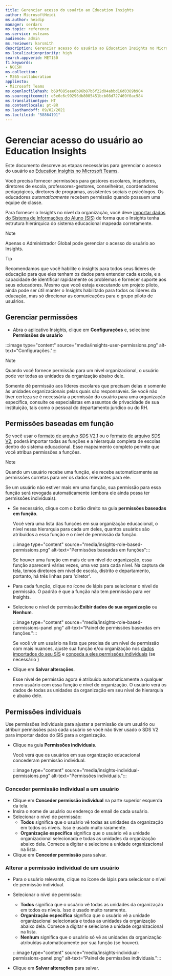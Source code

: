 ```yaml
---
title: Gerenciar acesso do usuário ao Education Insights
author: MicrosoftHeidi
ms.author: heidip
manager: serdars
ms.topic: reference
ms.service: msteams
audience: admin
ms.reviewer: karsmith
description: Gerenciar acesso do usuário ao Education Insights no Microsoft Teams.
ms.localizationpriority: high
search.appverid: MET150
f1.keywords:
- NOCSH
ms.collection:
- M365-collaboration
appliesto:
- Microsoft Teams
ms.openlocfilehash: b69f885eee0b96b87b5f22d04abbd16d0389b904
ms.sourcegitcommit: e5e6c6c99296db8005451bcb08d727469f0ac984
ms.translationtype: HT
ms.contentlocale: pt-BR
ms.lasthandoff: 09/02/2021
ms.locfileid: "58864191"
---
```

# <a name="manage-user-access-to-education-insights"></a>Gerenciar acesso do usuário ao Education Insights

Este documento descreve as etapas necessárias para gerenciar o acesso do usuário ao [Education Insights no Microsoft Teams](class-insights.md).

Você precisa fornecer permissões para gestores escolares, inspetores, diretores de escola, professores-gestores, conselheiros, coordenadores pedagógicos, diretores de programas, assistentes sociais e psicólogos. Os educadores *automaticamente* recebem permissão quando possuem uma equipe de classe.

Para fornecer o Insights no nível da organização, você deve [importar dados do Sistema de Informações do Aluno (SIS)](education-insights-sis-data-sync.md) de forma que o Insights tenha estrutura hierárquica do sistema educacional mapeada corretamente.

> [!NOTE]
> Apenas o Administrador Global pode gerenciar o acesso do usuário ao Insights.

> [!TIP]
> Recomendamos que você habilite o insights para todos seus líderes de educação para que eles tenham os dados para entender cada escola, e a capacidade de identificar rapidamente os problemas e fornecer suporte aos seus educadores. Mesmo que você esteja executando um projeto piloto, ainda pode ser útil manter o Insights habilitado para todos os líderes da educação, mas só direcionar as comunicações para o grupo piloto de usuários.

## <a name="manange-permissions"></a>Gerenciar permissões

* Abra o aplicativo Insights, clique em **Configurações** e, selecione **Permissões de usuário**

:::image type="content" source="media/insights-user-permissions.png" alt-text="Configurações.":::

> [!NOTE]
> Quando você fornece permissão para um nível organizacional, o usuário pode ver todas as unidades da organização abaixo dele.
> 
> Somente dê permissão aos líderes escolares que precisam delas e somente às unidades organizacionais pelas quais são responsáveis. Se você não tiver certeza se é necessária a permissão do usuário para uma organização específica, consulte os especialistas em assuntos de privacidade de sua instituição, tais como o pessoal do departamento jurídico ou do RH.

## <a name="role-based-permissions"></a>Permissões baseadas em função

Se você usar o [formato de arquivo SDS V2.1](/schooldatasync/sds-v2.1-csv-file-format) ou o [formato de arquivo SDS V2](/schooldatasync/sds-v2-csv-file-format), poderá importar todas as funções e a hierarquia completa de escolas dentro do sistema educacional. Esse mapeamento completo permite que você atribua permissões a funções. 

> [!NOTE]
> Quando um usuário recebe uma função, ele recebe automaticamente as permissões corretas para ver os dados relevantes para ele.
>
> Se um usuário não estiver mais em uma função, sua permissão para essa função será revogada automaticamente (embora ele ainda possa ter permissões individuais).


* Se necessário, clique com o botão direito na guia **permissões baseadas em função**.

  Você verá uma lista das funções em sua organização educacional, o nível nessa hierarquia para cada um deles, quantos usuários são atribuídos a essa função e o nível de permissão da função. 
  
  :::image type="content" source="media/insights-role-based-permissions.png" alt-text="Permissões baseadas em funções":::
  
  Se houver uma função em mais de um nível de organização, essa função aparecerá várias vezes, uma vez para cada nível. Na captura de tela, temos diretores em nível de escola, distrito e departamento, portanto, há três linhas para 'diretor'.
  
* Para cada função, clique no ícone de lápis para selecionar o nível de permissão. O padrão é que a função não tem permissão para ver Insights.
* Selecione o nível de permissão:**Exibir dados de sua organização** ou **Nenhum**.

  :::image type="content" source="media/insights-role-based-permissions-panel.png" alt-text="Painel de permissões baseadas em funções.":::
  
  Se você vir um usuário na lista que precisa de um nível de permissão com mais nuances, ajuste sua função e/ou organização nos [dados importados do seu SIS](education-insights-sis-data-sync.md) e [conceda a eles permissões individuais](#grant-individual-permission-to-a-user) (se necessário )

* Clique em **Salvar alterações**.

  Esse nível de permissão agora é atribuído automaticamente a qualquer novo usuário com essa função e nível de organização. O usuário verá os dados de todas as unidades da organização em seu nível de hierarquia e abaixo dele.  


## <a name="individual-permissions"></a>Permissões individuais

Use permissões individuais para ajustar a permissão de um usuário ou atribuir permissões para cada usuário se você não tiver usado o SDS V2 para importar dados do SIS para a organização.

* Clique na guia **Permissões individuais**.
  
  Você verá que os usuários em sua organização educacional concederam permissão individual. 
  
  :::image type="content" source="media/insights-individual-permissions.png" alt-text="Permissões individuais.":::
  
### <a name="grant-individual-permission-to-a-user"></a>Conceder permissão individual a um usuário
* Clique em **Conceder permissão individual** na parte superior esquerda da tela.
* Insira o nome de usuário ou endereço de email de cada usuário.
* Selecionar o nível de permissão:
  * **Todos** significa que o usuário vê todas as unidades da organização em todos os níveis. Isso é usado muito raramente.
  * **Organização específica** significa que o usuário vê a unidade organizacional selecionada e todas as unidades da organização abaixo dela. Comece a digitar e selecione a unidade organizacional na lista.
* Clique em **Conceder permissão** para salvar.

### <a name="change-the-individual-permission-of-a-user"></a>Alterar a permissão individual de um usuário
* Para o usuário relevante, clique no ícone de lápis para selecionar o nível de permissão individual.
* Selecionar o nível de permissão:
  * **Todos** significa que o usuário vê todas as unidades da organização em todos os níveis. Isso é usado muito raramente.
  * **Organização específica** significa que o usuário vê a unidade organizacional selecionada e todas as unidades da organização abaixo dela. Comece a digitar e selecione a unidade organizacional na lista.
  * **Nenhum** significa que o usuário só vê as unidades da organização atribuídas automaticamente por sua função (se houver).
  
  :::image type="content" source="media/insights-individual-permissions-panel.png" alt-text="Painel de permissões individuais.":::

* Clique em **Salvar alterações** para salvar.

